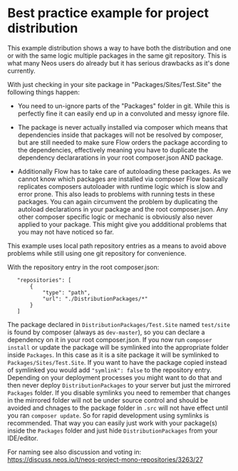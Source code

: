 Best practice example for project distribution
==============================================

This example distribution shows a way to have both the distribution and
one or with the same logic multiple packages in the same git repository.
This is what many Neos users do already but it has serious drawbacks as
it's done currently.

With just checking in your site package in "Packages/Sites/Test.Site" the
following things happen:

- You need to un-ignore parts of the "Packages" folder in git. While this
  is perfectly fine it can easily end up in a convoluted and messy ignore file.

- The package is never actually installed via composer which means that
  dependencies inside that packages will not be resolved by composer, but
  are still needed to make sure Flow orders the package according to the
  dependencies, effectively meaning you have to duplicate the dependency
  declararations in your root composer.json AND package.

- Additionally Flow has to take care of autoloading these packages. As we
  cannot know which packages are installed via composer Flow basically
  replicates composers autoloader with runtime logic which is slow and
  error prone. This also leads to problems with running tests in these
  packages. You can again circumvent the problem by duplicating the
  autoload declarations in your package and the root composer.json.
  Any other composer specific logic or mechanic is obviously also never
  applied to your package. This might give you addditional problems that
  you may not have noticed so far.

This example uses local path repository entries as a means to avoid above
problems while still using one git repository for convenience.

With the repository entry in the root composer.json:

       "repositories": [
           {
               "type": "path",
               "url": "./DistributionPackages/*"
           }
       ]

The package declared in `DistributionPackages/Test.Site` named `test/site` is found by
composer (always as `dev-master`), so you can declare a dependency on it
in your root composer.json. If you now run `composer install` or update
the package will be symlinked into the appropriate folder inside `Packages`.
In this case as it is a site package it will be symlinked to
`Packages/Sites/Test.Site`. If you want to have the package copied instead of
symlinked you would add `"symlink": false` to the repository entry.
Depending on your deployment processes you might want to do that and then
never deploy `DistributionPackages` to your server but just the 
mirrored `Packages` folder. If you disable symlinks you need to remember 
that changes in the mirrored folder will not be under source control and 
should be avoided and chnages to the package folder in `.src` will not have effect 
until you ran `composer update`. So for rapid development using symlinks is 
recommended. That way you can easily just work with your package(s) inside 
the `Packages` folder and just hide `DistributionPackages` from your IDE/editor.

For naming see also discussion and voting in: 
https://discuss.neos.io/t/neos-project-mono-repositories/3263/27
